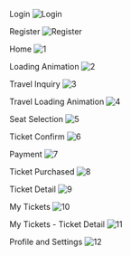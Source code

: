 
Login
![Login](https://github.com/user-attachments/assets/0bb3820e-a0a5-40aa-b895-c7cb13914a44)

Register
![Register](https://github.com/user-attachments/assets/8f48848c-8fa3-4d11-a94e-283f29c7c337)

Home
![1](https://github.com/user-attachments/assets/824c13e9-d782-4be4-bd21-a34ba3c09065)

Loading Animation
![2](https://github.com/user-attachments/assets/d9a12c21-273c-4a2e-a748-cdd3f346a691)

Travel Inquiry
![3](https://github.com/user-attachments/assets/c6fefd4a-5a94-448f-8ff9-b036c47ac094)

Travel Loading Animation
![4](https://github.com/user-attachments/assets/b615f5d8-4d7e-470e-8266-92f6b446c827)

Seat Selection
![5](https://github.com/user-attachments/assets/e7c722aa-5caa-4831-8b4a-dc0150c77b81)

Ticket Confirm
![6](https://github.com/user-attachments/assets/729b309a-87f2-4e92-9029-15f64dd0b880)

Payment
![7](https://github.com/user-attachments/assets/7b58e78c-772c-4d45-8da6-c2730fe243d3)

Ticket Purchased
![8](https://github.com/user-attachments/assets/90a1cef3-f828-4986-b38e-9986f848c54c)

Ticket Detail
![9](https://github.com/user-attachments/assets/28fcf2cc-05fb-4618-a4e3-4a269256ea96)

My Tickets
![10](https://github.com/user-attachments/assets/269e3040-6641-4964-a396-e21c507508e2)

My Tickets - Ticket Detail
![11](https://github.com/user-attachments/assets/94161f57-c2bc-4ea3-86c8-079959a6ac0e)

Profile and Settings
![12](https://github.com/user-attachments/assets/e37f2b46-5f96-4a63-8b21-ee0b03ca0e3b)





